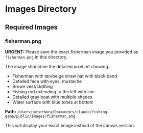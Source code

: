 # Images Directory

## Required Images

### fisherman.png
**URGENT:** Please save the exact fisherman image you provided as `fisherman.png` in this directory.

The image should be the detailed pixel art showing:
- Fisherman with tan/beige straw hat with black band
- Detailed face with eyes, mustache
- Brown vest/clothing
- Fishing rod extending to the left with line
- Detailed gray boat with multiple shades
- Water surface with blue tones at bottom

**Path:** `/Users/peterhora/Documents/claude/fishing-game/public/images/fisherman.png`

This will display your exact image instead of the canvas version.